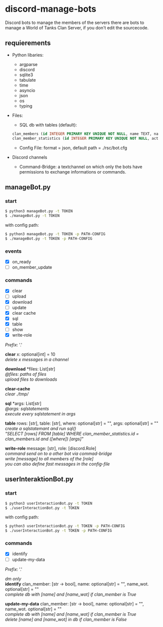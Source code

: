 # discord-manage-bots
Discord bots to manage the members of the servers
there are bots to manage a World of Tanks Clan Server, if you don't edit the sourcecode.

## requierements
- Python libaries:
  - argparse
  - discord
  - sqlite3
  - tabulate
  - time
  - asyncio
  - json
  - os
  - typing

- Files:
  - SQL db with tables (default):
  ```sql
  clan_members (id INTEGER PRIMARY KEY UNIQUE NOT NULL, name TEXT, name_discord TEXT, name_displayed TEXT, name_wot TEXT, identification   INTEGER DEFAULT 0)
  clan_member_statistics (id INTEGER PRIMARY KEY UNIQUE NOT NULL, active_days INTEGER DEFAULT 0, missed_extra_invitations INTEGER DEFAULT 0, last_active_date TEXT DEFAULT '', number_of_warnings INTEGER DEFAULT 0)
  ```
  - Config File: format = json, default path = ./rsc/bot.cfg
 
- Discord channels
  - Command-Bridge: a textchannel on which only the bots have permissions to exchange informations or commands.

## manageBot.py

### start
```sh
$ python3 manageBot.py -t TOKEN
$ ./manageBot.py -t TOKEN
```
with config path:
```sh
$ python3 manageBot.py -t TOKEN -p PATH-CONFIG
$ ./manageBot.py -t TOKEN -p PATH-CONFIG
```
### events

  - [x] on_ready  
  - [ ] on_member_update  
  
### commands
  
  - [x] clear  
  - [ ] upload  
  - [x] download  
  - [ ] update  
  - [x] clear cache  
  - [x] sql  
  - [x] table  
  - [ ] show  
  - [x] write-role  

_Prefix_: '.'  

__clear__ x: optional[int] = 10  
  _delete x messages in a channel_  

__download__ \*files: List[str]  
  _@files: paths of files_  
  _upload files to downloads_  

__clear-cache__  
  _clear ./tmp/_  

__sql__ \*args: List[str]  
  _@args: sqlstatements_  
  _execute every sqlstatement in args_  
  
__table__ rows: [str], table: [str], where: optional[str] = "", args: optional[str] = ""  
  _create a sqlstatemant and run sql()_  
  _"SELECT [rows] FROM [table] WHERE clan_member_statistics.id = clan_members.id and ([where]) [args]"_  
  
__write-role__ message: [str], role: [discord.Role]  
  _command send on to a other bot via commad-bridge_  
  _write [message] to all members of the [role]_  
  _you can also define fast messages in the config-file_  

## userInteraktionBot.py

### start
```sh
$ python3 userInteractionBot.py -t TOKEN
$ ./userInteractionBot.py -t TOKEN
```
with config path:
```sh
$ python3 userInteractionBot.py -t TOKEN -p PATH-CONFIG
$ ./userInteractionBot.py -t TOKEN -p PATH-CONFIG
```
### commands

  - [x] identify  
  - [ ] update-my-data  

_Prefix_: '.'  

_dm only_  
__identify__ clan_member: [str -> bool], name: optional[str] = "", name_wot. optional[str] = ""  
  _complete db with [name] and [name_wot] if clan_member is True_
  
__update-my-data__ clan_member: [str -> bool], name: optional[str] = "", name_wot. optional[str] = ""  
  _complete db with [name] and [name_wot] if clan_member is True_  
  _delete [name] and [name_wot] in db if clan_member is False_
